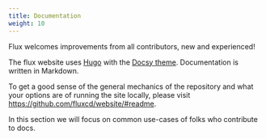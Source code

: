 ```yaml
---
title: Documentation
weight: 10
---
```


Flux welcomes improvements from all contributors, new and experienced!

The flux website uses [Hugo](https://gohugo.io/) with the [Docsy theme](https://www.docsy.dev/).
Documentation is written in Markdown.

To get a good sense of the general mechanics of the repository and what your options are of running the site locally, please visit <https://github.com/fluxcd/website/#readme>.

In this section we will focus on common use-cases of folks who contribute to docs.
